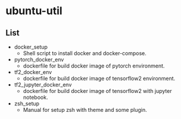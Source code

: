 # ubuntu-util
## List
- docker_setup
    - Shell script to install docker and docker-compose.
- pytorch_docker_env
    - dockerfile for build docker image of pytorch environment.
- tf2_docker_env
    - dockerfile for build docker image of tensorflow2 environment.
- tf2_jupyter_docker_env
    - dockerfile for build docker image of tensorflow2 with jupyter notebook.
- zsh_setup
    - Manual for setup zsh with theme and some plugin.